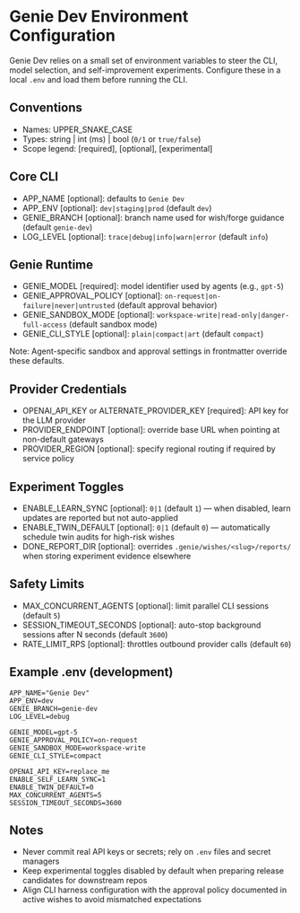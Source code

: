 # Genie Dev Environment Configuration
Genie Dev relies on a small set of environment variables to steer the CLI, model selection, and self-improvement experiments. Configure these in a local `.env` and load them before running the CLI.

## Conventions
- Names: UPPER_SNAKE_CASE
- Types: string | int (ms) | bool (`0/1` or `true/false`)
- Scope legend: [required], [optional], [experimental]

## Core CLI
- APP_NAME [optional]: defaults to `Genie Dev`
- APP_ENV [optional]: `dev|staging|prod` (default `dev`)
- GENIE_BRANCH [optional]: branch name used for wish/forge guidance (default `genie-dev`)
- LOG_LEVEL [optional]: `trace|debug|info|warn|error` (default `info`)

## Genie Runtime
- GENIE_MODEL [required]: model identifier used by agents (e.g., `gpt-5`)
- GENIE_APPROVAL_POLICY [optional]: `on-request|on-failure|never|untrusted` (default approval behavior)
- GENIE_SANDBOX_MODE [optional]: `workspace-write|read-only|danger-full-access` (default sandbox mode)
- GENIE_CLI_STYLE [optional]: `plain|compact|art` (default `compact`)

Note: Agent-specific sandbox and approval settings in frontmatter override these defaults.

## Provider Credentials
- OPENAI_API_KEY or ALTERNATE_PROVIDER_KEY [required]: API key for the LLM provider
- PROVIDER_ENDPOINT [optional]: override base URL when pointing at non-default gateways
- PROVIDER_REGION [optional]: specify regional routing if required by service policy

## Experiment Toggles
- ENABLE_LEARN_SYNC [optional]: `0|1` (default `1`) — when disabled, learn updates are reported but not auto-applied
- ENABLE_TWIN_DEFAULT [optional]: `0|1` (default `0`) — automatically schedule twin audits for high-risk wishes
- DONE_REPORT_DIR [optional]: overrides `.genie/wishes/<slug>/reports/` when storing experiment evidence elsewhere

## Safety Limits
- MAX_CONCURRENT_AGENTS [optional]: limit parallel CLI sessions (default `5`)
- SESSION_TIMEOUT_SECONDS [optional]: auto-stop background sessions after N seconds (default `3600`)
- RATE_LIMIT_RPS [optional]: throttles outbound provider calls (default `60`)

## Example .env (development)
```env
APP_NAME="Genie Dev"
APP_ENV=dev
GENIE_BRANCH=genie-dev
LOG_LEVEL=debug

GENIE_MODEL=gpt-5
GENIE_APPROVAL_POLICY=on-request
GENIE_SANDBOX_MODE=workspace-write
GENIE_CLI_STYLE=compact

OPENAI_API_KEY=replace_me
ENABLE_SELF_LEARN_SYNC=1
ENABLE_TWIN_DEFAULT=0
MAX_CONCURRENT_AGENTS=5
SESSION_TIMEOUT_SECONDS=3600
```

## Notes
- Never commit real API keys or secrets; rely on `.env` files and secret managers
- Keep experimental toggles disabled by default when preparing release candidates for downstream repos
- Align CLI harness configuration with the approval policy documented in active wishes to avoid mismatched expectations
